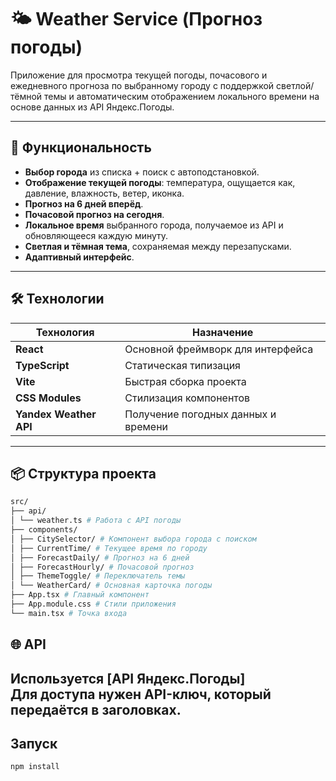 # 🌤 Weather Service (Прогноз погоды)

Приложение для просмотра текущей погоды, почасового и ежедневного прогноза по выбранному городу с поддержкой светлой/тёмной темы и автоматическим отображением локального времени на основе данных из API Яндекс.Погоды.

---

## 🚀 Функциональность

- **Выбор города** из списка + поиск с автоподстановкой.
- **Отображение текущей погоды**: температура, ощущается как, давление, влажность, ветер, иконка.
- **Прогноз на 6 дней вперёд**.
- **Почасовой прогноз на сегодня**.
- **Локальное время** выбранного города, получаемое из API и обновляющееся каждую минуту.
- **Светлая и тёмная тема**, сохраняемая между перезапусками.
- **Адаптивный интерфейс**.

---

## 🛠️ Технологии

| Технология       | Назначение                                      |
|------------------|--------------------------------------------------|
| **React**        | Основной фреймворк для интерфейса               |
| **TypeScript**   | Статическая типизация                           |
| **Vite**         | Быстрая сборка проекта                          |
| **CSS Modules**  | Стилизация компонентов                          |
| **Yandex Weather API** | Получение погодных данных и времени       |

---

## 📦 Структура проекта

```bash
src/
├── api/
│ └── weather.ts # Работа с API погоды
├── components/
│ ├── CitySelector/ # Компонент выбора города с поиском
│ ├── CurrentTime/ # Текущее время по городу
│ ├── ForecastDaily/ # Прогноз на 6 дней
│ ├── ForecastHourly/ # Почасовой прогноз
│ ├── ThemeToggle/ # Переключатель темы
│ └── WeatherCard/ # Основная карточка погоды
├── App.tsx # Главный компонент
├── App.module.css # Стили приложения
└── main.tsx # Точка входа
```
## 🌐 API

Используется [API Яндекс.Погоды]  
Для доступа нужен API-ключ, который передаётся в заголовках.
---

## Запуск
```bash
npm install
```

